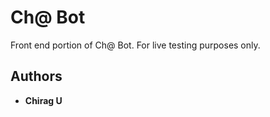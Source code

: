 # Ch@ Bot

Front end portion of Ch@ Bot. For live testing purposes only.


## Authors
* **Chirag U**
